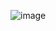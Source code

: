![image](https://github.com/WillBarbo/desafio-detona-ralph/assets/100214618/2b40095a-8f40-4a78-9c81-4999a0df112d)
